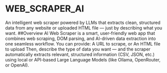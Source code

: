 ﻿# WEB_SCRAPER_AI
An intelligent web scraper powered by LLMs that extracts clean, structured data from any website or uploaded HTML file — just by describing what you want.
##Overview
AI Web Scraper is a smart, user-friendly web app that combines web scraping, DOM parsing, and AI-driven data extraction into one seamless workflow.
You can provide:
A URL to scrape, or
An HTML file to upload
Then, describe the type of data you want — and the scraper automatically extracts relevant, structured information (CSV, JSON, etc.) using local or API-based Large Language Models (like Ollama, OpenRouter, or OpenAI).
